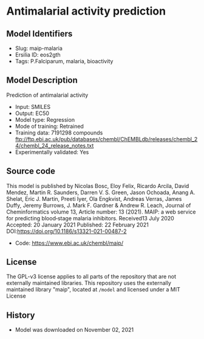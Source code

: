 # Antimalarial activity prediction

## Model Identifiers
- Slug: maip-malaria
- Ersilia ID: eos2gth
- Tags: P.Falciparum, malaria, bioactivity

## Model Description
Prediction of antimalarial activity 
- Input: SMILES 
- Output: EC50 
- Model type: Regression
- Mode of training: Retrained
- Training data: 7191298 compounds ftp://ftp.ebi.ac.uk/pub/databases/chembl/ChEMBLdb/releases/chembl_24/chembl_24_release_notes.txt
- Experimentally validated: Yes

## Source code
This model is published by Nicolas Bosc, Eloy Felix, Ricardo Arcila, David Mendez, Martin R. Saunders, Darren V. S. Green, Jason Ochoada, Anang A. Shelat, Eric J. Martin, Preeti Iyer, Ola Engkvist, Andreas Verras, James Duffy, Jeremy Burrows, J. Mark F. Gardner & Andrew R. Leach, Journal of Cheminformatics volume 13, Article number: 13 (2021). MAIP: a web service for predicting blood‐stage malaria inhibitors. Received13 July 2020 Accepted: 20 January 2021 Published: 22 February 2021 DOI:https://doi.org/10.1186/s13321-021-00487-2
- Code: https://www.ebi.ac.uk/chembl/maip/

## License
The GPL-v3 license applies to all parts of the repository that are not externally maintained libraries. This repository uses the externally maintained library "maip", located at `/model` and licensed under a MIT License

## History
- Model was downloaded on November 02, 2021 

